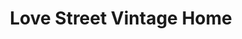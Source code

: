 ---
title: "Love Street Vintage Home"
url: /downingtown/love-street-vintage-home/
shop: Antiquitäten
---